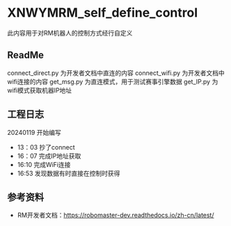 # XNWYMRM_self_define_control
此内容用于对RM机器人的控制方式经行自定义

## ReadMe
connect_direct.py 为开发者文档中直连的内容
connect_wifi.py 为开发者文档中wifi连接的内容
get_msg.py 为直连模式，用于测试赛事引擎数据
get_IP.py 为wifi模式获取机器IP地址

## 工程日志
20240119
    开始编写

- 13：03 抄了connect
- 16：07 完成IP地址获取
- 16:10 完成WiFi连接
- 16:53 发现数据有时直接在控制时获得


## 参考资料
- RM开发者文档：https://robomaster-dev.readthedocs.io/zh-cn/latest/